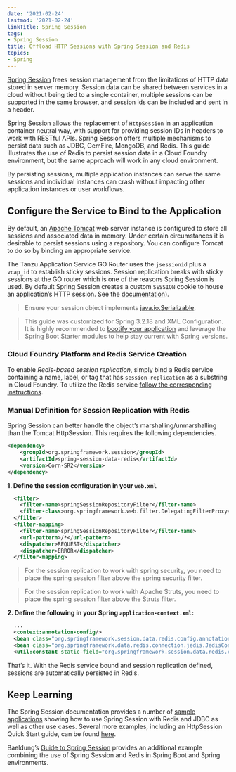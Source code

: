 ```yaml
---
date: '2021-02-24'
lastmod: '2021-02-24'
linkTitle: Spring Session
tags:
- Spring Session
title: Offload HTTP Sessions with Spring Session and Redis
topics:
- Spring
---
```


[Spring Session](https://spring.io/projects/spring-session) frees session management from the limitations of HTTP data stored in server memory. Session data can be shared between services in a cloud without being tied to a single container, multiple sessions can be supported in the same browser, and session ids can be included and sent in a header.

Spring Session allows the replacement of `HttpSession` in an application container neutral way, with support for providing session IDs in headers to work with RESTful APIs. Spring Session offers multiple mechanisms to persist data such as JDBC, GemFire, MongoDB, and Redis. This guide illustrates the use of Redis to persist session data in a Cloud Foundry environment, but the same approach will work in any cloud environment.

By persisting sessions, multiple application instances can serve the same sessions and individual instances can crash without impacting other application instances or user workflows.

## Configure the Service to Bind to the Application

By default, an [Apache Tomcat](http://tomcat.apache.org) web server instance is configured to store all sessions and associated data in memory. Under certain circumstances it is desirable to persist sessions using a repository. You can configure Tomcat to do so by binding an appropriate service.

The Tanzu Application Service GO Router uses the `jsessionid` plus a `vcap_id` to establish sticky sessions. Session replication breaks with sticky sessions at the GO router which is one of the reasons Spring Session is used. By default Spring Session creates a custom `SESSION` cookie to house an application’s HTTP session. See the [documentation](https://docs.pivotal.io/pivotalcf/concepts/http-routing.html)).



> Ensure your session object implements [java.io.Serializable](https://docs.oracle.com/javase/tutorial/jndi/objects/serial.html).

> This guide was customized for Spring 3.2.18 and XML Configuration. It is highly recommended to [bootify your application](/guides/spring/bootifying-java-apps) and leverage the Spring Boot Starter modules to help stay current with Spring versions.

### Cloud Foundry Platform and Redis Service Creation

To enable *Redis-based session replication*, simply bind a Redis service containing a name, label, or tag that has `session-replication` as a substring in Cloud Foundry. To utilize the Redis service [follow the corresponding instructions](https://docs.pivotal.io/redis/2-2/using.html).


### Manual Definition for Session Replication with Redis

Spring Session can better handle the object’s marshalling/unmarshalling than the Tomcat HttpSession. This requires the following dependencies.


```xml
<dependency>
	<groupId>org.springframework.session</groupId>
	<artifactId>spring-session-data-redis</artifactId>
	<version>Corn-SR2</version>
</dependency>
```

**1. Define the session configuration in your `web.xml`**

```xml
  <filter>
	<filter-name>springSessionRepositoryFilter</filter-name>
	<filter-class>org.springframework.web.filter.DelegatingFilterProxy</filter-class>
  </filter>
  <filter-mapping>
	<filter-name>springSessionRepositoryFilter</filter-name>
	<url-pattern>/*</url-pattern>
	<dispatcher>REQUEST</dispatcher>
	<dispatcher>ERROR</dispatcher>
  </filter-mapping>
```

> For the session replication to work with spring security, you need to place the spring session filter above the spring security filter.

> For the session replication to work with Apache Struts, you need to place the spring session filter above the Struts filter.

**2. Define the following in your Spring `application-context.xml`:**

```xml
  ...
  <context:annotation-config/>
  <bean class="org.springframework.session.data.redis.config.annotation.web.http.RedisHttpSessionConfiguration"/>
  <bean class="org.springframework.data.redis.connection.jedis.JedisConnectionFactory" />
  <util:constant static-field="org.springframework.session.data.redis.config.ConfigureRedisAction.NO_OP"/>
```

That’s it. With the Redis service bound and session replication defined, sessions are automatically persisted in Redis. 


## Keep Learning
The Spring Session documentation provides a number of [sample applications](https://docs.spring.io/spring-session/docs/current/reference/html5/#samples) showing how to use Spring Session with Redis and JDBC as well as other use cases. Several more examples, including an HttpSession Quick Start guide, can be found [here](https://spring.io/projects/spring-session-data-redis#samples).

Baeldung’s [Guide to Spring Session](https://www.baeldung.com/spring-session) provides an additional example combining the use of Spring Session and Redis in Spring Boot and Spring environments.